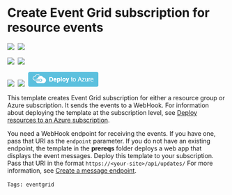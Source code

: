 # Create Event Grid subscription for resource events

<IMG SRC="https://azbotstorage.blob.core.windows.net/badges/101-event-grid-resource-events-to-webhook/PublicLastTestDate.svg" />&nbsp;
<IMG SRC="https://azbotstorage.blob.core.windows.net/badges/101-event-grid-resource-events-to-webhook/PublicDeployment.svg" />&nbsp;

<IMG SRC="https://azbotstorage.blob.core.windows.net/badges/101-event-grid-resource-events-to-webhook/FairfaxLastTestDate.svg" />&nbsp;
<IMG SRC="https://azbotstorage.blob.core.windows.net/badges/101-event-grid-resource-events-to-webhook/FairfaxDeployment.svg" />&nbsp;

<IMG SRC="https://azbotstorage.blob.core.windows.net/badges/101-event-grid-resource-events-to-webhook/BestPracticeResult.svg" />&nbsp;
<IMG SRC="https://azbotstorage.blob.core.windows.net/badges/101-event-grid-resource-events-to-webhook/CredScanResult.svg" />&nbsp;
<a href="https://portal.azure.com/#create/Microsoft.Template/uri/https%3A%2F%2Fraw.githubusercontent.com%2FAzure%2Fazure-quickstart-templates%2Fmaster%2F101-event-grid-resource-events-to-webhook%2Fazuredeploy.json" target="_blank">
    <img src="https://raw.githubusercontent.com/Azure/azure-quickstart-templates/master/1-CONTRIBUTION-GUIDE/images/deploytoazure.png"/>
</a>

This template creates Event Grid subscription for either a resource group or Azure subscription. It sends the events to a WebHook. For information about deploying the template at the subscription level, see [Deploy resources to an Azure subscription](https://docs.microsoft.com/azure/azure-resource-manager/deploy-to-subscription).

You need a WebHook endpoint for receiving the events. If you have one, pass that URI as the `endpoint` parameter. If you do not have an existing endpoint, the template in the **prereqs** folder deploys a web app that displays the event messages. Deploy this template to your subscription. Pass that URI in the format `https://<your-site>/api/updates/` For more information, see [Create a message endpoint](https://docs.microsoft.com/azure/event-grid/custom-event-quickstart#create-a-message-endpoint).

`Tags: eventgrid`
